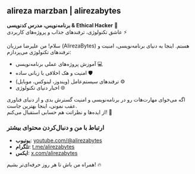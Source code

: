 ## alireza marzban | alirezabytes
**برنامه‌نویس، مدرس کدنویسی & Ethical Hacker** 🚀  
عاشق تکنولوژی، ترفندهای جذاب و پروژه‌های کاربردی ⚡️

سلام! من علیرضا مرزبان (AlirezaBytes) هستم. اینجا به دنیای برنامه‌نویسی، امنیت و ترفندهای تکنولوژی می‌پردازم:
- آموزش پروژه‌های عملی برنامه‌نویسی  💻
- امنیت و هک اخلاقی با زبانی ساده  🛡
- ترفندهای سیستم‌عامل (ویندوز، لینوکس، موبایل)  ⚙️
- اخبار دنیای تکنولوژی  🌐

اگه می‌خوای مهارت‌هات رو در برنامه‌نویسی و امنیت گسترش بدی و از دنیای فناوری عقب نمونی، اینجا بهترین جاست.  
از ایده‌ها و نظراتت هم حسابی استقبال می‌کنم! 💬

### ارتباط با من و دنبال‌کردن محتوای بیشتر
- **یوتیوب**: [youtube.com/@alirezabytes](https://youtube.com/@alirezabytes)
- **تلگرام**: [t.me/alirezabytes](https://t.me/alirezabytes)
- **ایکس**: [x.com/alirezabytes](https://x.com/alirezabytes)

همراه من باش تا هر روز حرفه‌ای‌تر بشیم! 🔥

